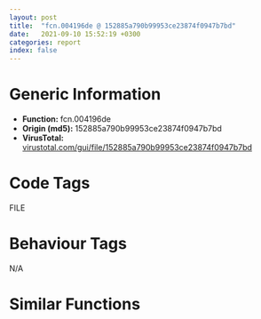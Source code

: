```yaml
---
layout: post
title:  "fcn.004196de @ 152885a790b99953ce23874f0947b7bd"
date:   2021-09-10 15:52:19 +0300
categories: report
index: false
---
```


# Generic Information
- **Function:** fcn.004196de
- **Origin (md5):** 152885a790b99953ce23874f0947b7bd
- **VirusTotal:** [virustotal.com/gui/file/152885a790b99953ce23874f0947b7bd][virustotal_ref]

# Code Tags
<span class="tag" id="FILE">FILE</span>


# Behaviour Tags
<span class="bhv-tag" id="na">N/A</span>

# Similar Functions
<script type="text/javascript" src="https://www.gstatic.com/charts/loader.js"></script>
<script type="text/javascript">

    google.charts.load('current', {'packages':['corechart']});
    google.charts.setOnLoadCallback(drawChart);

    function drawChart() {
    var data = new google.visualization.DataTable();
        data.addColumn('number', 'X');
        data.addColumn('number', 'Y');
        data.addColumn({type: 'string', role: 'tooltip', 'p': {'html': true}});
        data.addColumn({'type': 'string', 'role': 'style'});
        
        data.addRows([
    [861.7362670898438, 219.54714965820312, '<b><a href="/report/fcn.004196de@152885a790b99953ce23874f0947b7bd">fcn.004196de</a><br>@152885a790b99953ce23874f0947b7bd</b><br>push 0x224<br>mov eax, 0x49a4c9<br>call fcn.00481e38<br>mov ebx, ecx<br>xor eax, eax<br>cmp dword[ebx+0xc], eax<br>je 0x4196ff<br>cmp dword[ebx+0x14], eax<br>jne 0x4198e6<br>push eax<br>mov eax, dword[0x4bdf44]<br>lea ecx, [ebp-0x230]<br>add eax, 0x10<br>push eax<br>call fcn.00419442<br>and dword[ebp-4], 0<br>lea ecx, [ebp-0x230]<br>call fcn.004077a9<br>mov edi, eax<br>test edi, edi<br>js 0x4198d9<br>cmp dword[ebx+0xc], 0<br>mov edi, 0x80004005<br>jne 0x4198bf<br>mov edx, dword[ebx+4]<br>mov ecx, 0x4bdf34<br>and dword[ebp-0x224], 0<br>call fcn.0041b272<br>test eax, eax<br>je 0x4197c1<br>mov eax, 0xffff<br>cmp word[ebx+8], ax<br>jne 0x4197c1<br>cmp word[ebx+0xa], ax<br>jne 0x4197c1<br>mov esi, 0x104<br>lea eax, [ebp-0x218]<br>push esi<br>push eax<br>call fcn.0040a9e5<br>push eax<br>call dword[sym.imp.KERNEL32.dll_GetModuleFileNameW]<br>test eax, eax<br>je 0x4198c1<br>cmp eax, esi<br>je 0x4198c1<br>lea ecx, [ebp-0x21c]<br>call fcn.00405940<br>lea ecx, [ebp-0x218]<br>call fcn.0040547a<br>lea ecx, [ebp-0x224]<br>push ecx<br>push eax<br>call dword[sym.imp.OLEAUT32.dll_LoadRegTypeLib]<br>lea ecx, [ebp-0x21c]<br>mov edi, eax<br>call fcn.0041b356<br>jmp 0x4197e0<br>lea eax, [ebp-0x224]<br>push eax<br>push dword[ebp+8]<br>movzx eax, word[ebx+0xa]<br>push eax<br>movzx eax, word[ebx+8]<br>push eax<br>push dword[ebx+4]<br>call dword[sym.imp.OLEAUT32.dll_RegisterTypeLib]<br>mov edi, eax<br>test edi, edi<br>js 0x4198c1<br>lea ecx, [ebp-0x220]<br>call fcn.00404fab<br>mov byte[ebp-4], 1<br>lea ecx, [ebp-0x220]<br>mov esi, dword[ebp-0x224]<br>mov edi, dword[esi]<br>call fcn.0040547a<br>push eax<br>push dword[ebx]<br>push esi<br>call dword[edi+0x18]<br>mov edi, eax<br>test edi, edi<br>js 0x4198a2<br>lea eax, [ebp-0x220]<br>push eax<br>lea ecx, [ebp-0x21c]<br>call fcn.004186d1<br>lea ecx, [ebp-0x228]<br>call fcn.00404fab<br>lea ecx, [ebp-0x228]<br>mov byte[ebp-4], 3<br>call fcn.0040547a<br>lea ecx, [ebp-0x220]<br>mov esi, eax<br>call fcn.00404b49<br>mov edx, esi<br>mov ecx, eax<br>call fcn.00419336<br>test eax, eax<br>js 0x419873<br>lea eax, [ebp-0x228]<br>push eax<br>lea ecx, [ebp-0x21c]<br>call fcn.004193fe<br>lea ecx, [ebp-0x21c]<br>call fcn.0041943c<br>push ebx<br>push ecx<br>mov dword[ebx+0xc], eax<br>call fcn.004194eb<br>lea ecx, [ebp-0x228]<br>call fcn.00404b12<br>lea ecx, [ebp-0x21c]<br>mov byte[ebp-4], 1<br>call fcn.00404b12<br>mov eax, dword[ebp-0x224]<br>push eax<br>mov ecx, dword[eax]<br>call dword[ecx+8]<br>lea ecx, [ebp-0x220]<br>mov byte[ebp-4], 0<br>call fcn.00404b12<br>jmp 0x4198c1<br>xor edi, edi<br>cmp dword[ebx+0xc], 0<br>je 0x4198d9<br>cmp dword[ebx+0x14], 0<br>jne 0x4198d9<br>push dword[ebx+0xc]<br>mov ecx, ebx<br>call fcn.00419571<br>mov edi, eax<br>lea ecx, [ebp-0x230]<br>call fcn.0040779e<br>mov eax, edi<br>call fcn.00481de7<br>ret 4<br><eoc> ', 'point { fill-color: #e0440e; }'],
[399.8152770996094, -624.7908935546875, '<b><a href="/report/fcn.004196de@fb9b7d22bc1c143ac66b0575cbdd088d">fcn.004196de</a><br>@fb9b7d22bc1c143ac66b0575cbdd088d</b><br>push 0x224<br>mov eax, 0x49a4c9<br>call fcn.00481e38<br>mov ebx, ecx<br>xor eax, eax<br>cmp dword[ebx+0xc], eax<br>je 0x4196ff<br>cmp dword[ebx+0x14], eax<br>jne 0x4198e6<br>push eax<br>mov eax, dword[0x4bdf44]<br>lea ecx, [ebp-0x230]<br>add eax, 0x10<br>push eax<br>call fcn.00419442<br>and dword[ebp-4], 0<br>lea ecx, [ebp-0x230]<br>call fcn.004077a9<br>mov edi, eax<br>test edi, edi<br>js 0x4198d9<br>cmp dword[ebx+0xc], 0<br>mov edi, 0x80004005<br>jne 0x4198bf<br>mov edx, dword[ebx+4]<br>mov ecx, 0x4bdf34<br>and dword[ebp-0x224], 0<br>call fcn.0041b272<br>test eax, eax<br>je 0x4197c1<br>mov eax, 0xffff<br>cmp word[ebx+8], ax<br>jne 0x4197c1<br>cmp word[ebx+0xa], ax<br>jne 0x4197c1<br>mov esi, 0x104<br>lea eax, [ebp-0x218]<br>push esi<br>push eax<br>call fcn.0040a9e5<br>push eax<br>call dword[sym.imp.KERNEL32.dll_GetModuleFileNameW]<br>test eax, eax<br>je 0x4198c1<br>cmp eax, esi<br>je 0x4198c1<br>lea ecx, [ebp-0x21c]<br>call fcn.00405940<br>lea ecx, [ebp-0x218]<br>call fcn.0040547a<br>lea ecx, [ebp-0x224]<br>push ecx<br>push eax<br>call dword[sym.imp.OLEAUT32.dll_LoadRegTypeLib]<br>lea ecx, [ebp-0x21c]<br>mov edi, eax<br>call fcn.0041b356<br>jmp 0x4197e0<br>lea eax, [ebp-0x224]<br>push eax<br>push dword[ebp+8]<br>movzx eax, word[ebx+0xa]<br>push eax<br>movzx eax, word[ebx+8]<br>push eax<br>push dword[ebx+4]<br>call dword[sym.imp.OLEAUT32.dll_RegisterTypeLib]<br>mov edi, eax<br>test edi, edi<br>js 0x4198c1<br>lea ecx, [ebp-0x220]<br>call fcn.00404fab<br>mov byte[ebp-4], 1<br>lea ecx, [ebp-0x220]<br>mov esi, dword[ebp-0x224]<br>mov edi, dword[esi]<br>call fcn.0040547a<br>push eax<br>push dword[ebx]<br>push esi<br>call dword[edi+0x18]<br>mov edi, eax<br>test edi, edi<br>js 0x4198a2<br>lea eax, [ebp-0x220]<br>push eax<br>lea ecx, [ebp-0x21c]<br>call fcn.004186d1<br>lea ecx, [ebp-0x228]<br>call fcn.00404fab<br>lea ecx, [ebp-0x228]<br>mov byte[ebp-4], 3<br>call fcn.0040547a<br>lea ecx, [ebp-0x220]<br>mov esi, eax<br>call fcn.00404b49<br>mov edx, esi<br>mov ecx, eax<br>call fcn.00419336<br>test eax, eax<br>js 0x419873<br>lea eax, [ebp-0x228]<br>push eax<br>lea ecx, [ebp-0x21c]<br>call fcn.004193fe<br>lea ecx, [ebp-0x21c]<br>call fcn.0041943c<br>push ebx<br>push ecx<br>mov dword[ebx+0xc], eax<br>call fcn.004194eb<br>lea ecx, [ebp-0x228]<br>call fcn.00404b12<br>lea ecx, [ebp-0x21c]<br>mov byte[ebp-4], 1<br>call fcn.00404b12<br>mov eax, dword[ebp-0x224]<br>push eax<br>mov ecx, dword[eax]<br>call dword[ecx+8]<br>lea ecx, [ebp-0x220]<br>mov byte[ebp-4], 0<br>call fcn.00404b12<br>jmp 0x4198c1<br>xor edi, edi<br>cmp dword[ebx+0xc], 0<br>je 0x4198d9<br>cmp dword[ebx+0x14], 0<br>jne 0x4198d9<br>push dword[ebx+0xc]<br>mov ecx, ebx<br>call fcn.00419571<br>mov edi, eax<br>lea ecx, [ebp-0x230]<br>call fcn.0040779e<br>mov eax, edi<br>call fcn.00481de7<br>ret 4<br><eoc> ', 'null'],
[-100.37957763671875, 197.44866943359375, '<b><a href="/report/fcn.004196de@912f1d013a0d6151bc7a7cef6da1b2a0">fcn.004196de</a><br>@912f1d013a0d6151bc7a7cef6da1b2a0</b><br>push 0x224<br>mov eax, 0x49a4c9<br>call fcn.00481e38<br>mov ebx, ecx<br>xor eax, eax<br>cmp dword[ebx+0xc], eax<br>je 0x4196ff<br>cmp dword[ebx+0x14], eax<br>jne 0x4198e6<br>push eax<br>mov eax, dword[0x4bdf44]<br>lea ecx, [ebp-0x230]<br>add eax, 0x10<br>push eax<br>call fcn.00419442<br>and dword[ebp-4], 0<br>lea ecx, [ebp-0x230]<br>call fcn.004077a9<br>mov edi, eax<br>test edi, edi<br>js 0x4198d9<br>cmp dword[ebx+0xc], 0<br>mov edi, 0x80004005<br>jne 0x4198bf<br>mov edx, dword[ebx+4]<br>mov ecx, 0x4bdf34<br>and dword[ebp-0x224], 0<br>call fcn.0041b272<br>test eax, eax<br>je 0x4197c1<br>mov eax, 0xffff<br>cmp word[ebx+8], ax<br>jne 0x4197c1<br>cmp word[ebx+0xa], ax<br>jne 0x4197c1<br>mov esi, 0x104<br>lea eax, [ebp-0x218]<br>push esi<br>push eax<br>call fcn.0040a9e5<br>push eax<br>call dword[sym.imp.KERNEL32.dll_GetModuleFileNameW]<br>test eax, eax<br>je 0x4198c1<br>cmp eax, esi<br>je 0x4198c1<br>lea ecx, [ebp-0x21c]<br>call fcn.00405940<br>lea ecx, [ebp-0x218]<br>call fcn.0040547a<br>lea ecx, [ebp-0x224]<br>push ecx<br>push eax<br>call dword[sym.imp.OLEAUT32.dll_LoadRegTypeLib]<br>lea ecx, [ebp-0x21c]<br>mov edi, eax<br>call fcn.0041b356<br>jmp 0x4197e0<br>lea eax, [ebp-0x224]<br>push eax<br>push dword[ebp+8]<br>movzx eax, word[ebx+0xa]<br>push eax<br>movzx eax, word[ebx+8]<br>push eax<br>push dword[ebx+4]<br>call dword[sym.imp.OLEAUT32.dll_RegisterTypeLib]<br>mov edi, eax<br>test edi, edi<br>js 0x4198c1<br>lea ecx, [ebp-0x220]<br>call fcn.00404fab<br>mov byte[ebp-4], 1<br>lea ecx, [ebp-0x220]<br>mov esi, dword[ebp-0x224]<br>mov edi, dword[esi]<br>call fcn.0040547a<br>push eax<br>push dword[ebx]<br>push esi<br>call dword[edi+0x18]<br>mov edi, eax<br>test edi, edi<br>js 0x4198a2<br>lea eax, [ebp-0x220]<br>push eax<br>lea ecx, [ebp-0x21c]<br>call fcn.004186d1<br>lea ecx, [ebp-0x228]<br>call fcn.00404fab<br>lea ecx, [ebp-0x228]<br>mov byte[ebp-4], 3<br>call fcn.0040547a<br>lea ecx, [ebp-0x220]<br>mov esi, eax<br>call fcn.00404b49<br>mov edx, esi<br>mov ecx, eax<br>call fcn.00419336<br>test eax, eax<br>js 0x419873<br>lea eax, [ebp-0x228]<br>push eax<br>lea ecx, [ebp-0x21c]<br>call fcn.004193fe<br>lea ecx, [ebp-0x21c]<br>call fcn.0041943c<br>push ebx<br>push ecx<br>mov dword[ebx+0xc], eax<br>call fcn.004194eb<br>lea ecx, [ebp-0x228]<br>call fcn.00404b12<br>lea ecx, [ebp-0x21c]<br>mov byte[ebp-4], 1<br>call fcn.00404b12<br>mov eax, dword[ebp-0x224]<br>push eax<br>mov ecx, dword[eax]<br>call dword[ecx+8]<br>lea ecx, [ebp-0x220]<br>mov byte[ebp-4], 0<br>call fcn.00404b12<br>jmp 0x4198c1<br>xor edi, edi<br>cmp dword[ebx+0xc], 0<br>je 0x4198d9<br>cmp dword[ebx+0x14], 0<br>jne 0x4198d9<br>push dword[ebx+0xc]<br>mov ecx, ebx<br>call fcn.00419571<br>mov edi, eax<br>lea ecx, [ebp-0x230]<br>call fcn.0040779e<br>mov eax, edi<br>call fcn.00481de7<br>ret 4<br><eoc> ', 'null'],

        ]);

    var options = {
        title: 'Similarity Plot',
        legend: 'none',
        colors: ['#dedbd9', '#e6693e', '#ec8f6e', '#f3b49f', '#f6c7b6'],
        tooltip: {isHtml: true, trigger: 'both'},
        explorer: {
        actions: ["dragToZoom", "rightClickToReset"],
        },
        chartArea: {
        width: '80%',
        height: '80%'
        },
        width: '100%',
        height: '100%'
    };

    var chart = new google.visualization.ScatterChart(document.getElementById('chart_div'));

    chart.draw(data, options);
    }
    
</script>


<div id="chart_div" style="width: 100%px; height: 100%;"></div>

# Disassembled Code
{% highlight nasm %}

push 0x224
mov eax, 0x49a4c9
call fcn.00481e38
mov ebx, ecx
xor eax, eax
cmp dword[ebx+0xc], eax
je 0x4196ff
cmp dword[ebx+0x14], eax
jne 0x4198e6
push eax
mov eax, dword[0x4bdf44]
lea ecx, [ebp-0x230]
add eax, 0x10
push eax
call fcn.00419442
and dword[ebp-4], 0
lea ecx, [ebp-0x230]
call fcn.004077a9
mov edi, eax
test edi, edi
js 0x4198d9
cmp dword[ebx+0xc], 0
mov edi, 0x80004005
jne 0x4198bf
mov edx, dword[ebx+4]
mov ecx, 0x4bdf34
and dword[ebp-0x224], 0
call fcn.0041b272
test eax, eax
je 0x4197c1
mov eax, 0xffff
cmp word[ebx+8], ax
jne 0x4197c1
cmp word[ebx+0xa], ax
jne 0x4197c1
mov esi, 0x104
lea eax, [ebp-0x218]
push esi
push eax
call fcn.0040a9e5
push eax
call dword[sym.imp.KERNEL32.dll_GetModuleFileNameW]
test eax, eax
je 0x4198c1
cmp eax, esi
je 0x4198c1
lea ecx, [ebp-0x21c]
call fcn.00405940
lea ecx, [ebp-0x218]
call fcn.0040547a
lea ecx, [ebp-0x224]
push ecx
push eax
call dword[sym.imp.OLEAUT32.dll_LoadRegTypeLib]
lea ecx, [ebp-0x21c]
mov edi, eax
call fcn.0041b356
jmp 0x4197e0
lea eax, [ebp-0x224]
push eax
push dword[ebp+8]
movzx eax, word[ebx+0xa]
push eax
movzx eax, word[ebx+8]
push eax
push dword[ebx+4]
call dword[sym.imp.OLEAUT32.dll_RegisterTypeLib]
mov edi, eax
test edi, edi
js 0x4198c1
lea ecx, [ebp-0x220]
call fcn.00404fab
mov byte[ebp-4], 1
lea ecx, [ebp-0x220]
mov esi, dword[ebp-0x224]
mov edi, dword[esi]
call fcn.0040547a
push eax
push dword[ebx]
push esi
call dword[edi+0x18]
mov edi, eax
test edi, edi
js 0x4198a2
lea eax, [ebp-0x220]
push eax
lea ecx, [ebp-0x21c]
call fcn.004186d1
lea ecx, [ebp-0x228]
call fcn.00404fab
lea ecx, [ebp-0x228]
mov byte[ebp-4], 3
call fcn.0040547a
lea ecx, [ebp-0x220]
mov esi, eax
call fcn.00404b49
mov edx, esi
mov ecx, eax
call fcn.00419336
test eax, eax
js 0x419873
lea eax, [ebp-0x228]
push eax
lea ecx, [ebp-0x21c]
call fcn.004193fe
lea ecx, [ebp-0x21c]
call fcn.0041943c
push ebx
push ecx
mov dword[ebx+0xc], eax
call fcn.004194eb
lea ecx, [ebp-0x228]
call fcn.00404b12
lea ecx, [ebp-0x21c]
mov byte[ebp-4], 1
call fcn.00404b12
mov eax, dword[ebp-0x224]
push eax
mov ecx, dword[eax]
call dword[ecx+8]
lea ecx, [ebp-0x220]
mov byte[ebp-4], 0
call fcn.00404b12
jmp 0x4198c1
xor edi, edi
cmp dword[ebx+0xc], 0
je 0x4198d9
cmp dword[ebx+0x14], 0
jne 0x4198d9
push dword[ebx+0xc]
mov ecx, ebx
call fcn.00419571
mov edi, eax
lea ecx, [ebp-0x230]
call fcn.0040779e
mov eax, edi
call fcn.00481de7
ret 4

{% endhighlight %}

[virustotal_ref]: https://www.virustotal.com/gui/file/152885a790b99953ce23874f0947b7bd